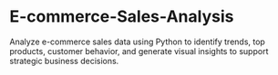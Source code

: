 # E-commerce-Sales-Analysis
Analyze e-commerce sales data using Python to identify trends, top products, customer behavior, and generate visual insights to support strategic business decisions.
